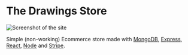 # The Drawings Store

![Screenshot of the site](http://lrod.me/images/drawings_store.png)

Simple (non-working) Ecommerce store made with [MongoDB](https://www.mongodb.com), [Express](https://www.express.com), [React](https://reactjs.org), [Node](https://nodejs.org/en/) and [Stripe](https://stripe.com).
